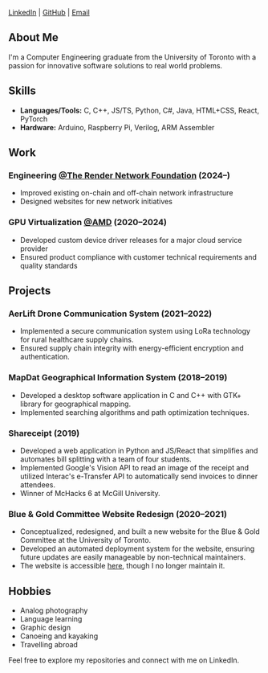 [LinkedIn](https://www.linkedin.com/in/zachary-jager-lapointe/) | [GitHub](https://github.com/zbotpoint) | [Email](mailto:zach@zbotpoint.dev)

## About Me

I'm a Computer Engineering graduate from the University of Toronto with a passion for innovative software solutions to real world problems.

## Skills

- **Languages/Tools:** C, C++, JS/TS, Python, C#, Java, HTML+CSS, React, PyTorch
- **Hardware:** Arduino, Raspberry Pi, Verilog, ARM Assembler

## Work

### Engineering [@The Render Network Foundation](https://renderfoundation.com/) (2024&ndash;)
- Improved existing on-chain and off-chain network infrastructure
- Designed websites for new network initiatives

### GPU Virtualization [@AMD](https://amd.com/) (2020&ndash;2024)
- Developed custom device driver releases for a major cloud service provider
- Ensured product compliance with customer technical requirements and quality standards

## Projects

### AerLift Drone Communication System (2021&ndash;2022)

- Implemented a secure communication system using LoRa technology for rural healthcare supply chains.
- Ensured supply chain integrity with energy-efficient encryption and authentication.

### MapDat Geographical Information System (2018&ndash;2019)

- Developed a desktop software application in C and C++ with GTK+ library for geographical mapping.
- Implemented searching algorithms and path optimization techniques.

### Shareceipt (2019)

- Developed a web application in Python and JS/React that simplifies and automates bill splitting with a team of four students.
- Implemented Google's Vision API to read an image of the receipt and utilized Interac's e-Transfer API to automatically send invoices to dinner attendees.
- Winner of McHacks 6 at McGill University.

### Blue & Gold Committee Website Redesign (2020&ndash;2021)

- Conceptualized, redesigned, and built a new website for the Blue & Gold Committee at the University of Toronto.
- Developed an automated deployment system for the website, ensuring future updates are easily manageable by non-technical maintainers.
- The website is accessible [here](https://blueandgold.skule.ca), though I no longer maintain it.

## Hobbies

- Analog photography
- Language learning
- Graphic design
- Canoeing and kayaking
- Travelling abroad

Feel free to explore my repositories and connect with me on LinkedIn.
